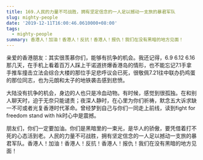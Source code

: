 ```yaml
---
title: 169.人民的力量不可战胜，拥有坚定信念的一人足以撼动一支旅的暴君军队
slug: mighty-people
date: '2019-12-11T16:00:46.0610000+08:00'
tags:
  - mighty-people
summary: 香港人！加油！香港人！反抗！香港人！报仇！我们在没有黑暗的地方见面！
---
```

亲爱的香港朋友：其实很羡慕你们，能够有抗争的机会。我还记得，6.9 6.12 6.16那几天，在手机上看着百万人踩上干诺道挤爆香港岛的情形，也不能忘记7.1手拿手推车撞击立法会综合大楼的那位手足悲呼议会已死，很敬佩7.21往中联办扔鸡蛋的那位同志，也为元朗和太子的地铁袭击感到悲愤。



大陆没有抗争的机会，身边的人也只是冷血动物。有时候，感觉到很孤独。在和别人聊天时，迫于无奈只能谴责；夜深人静时，在心里为你们祈祷，默念五大诉求缺一不可或者光复香港时代革命。曾经梦到自己与你们一同走上前线，读到fight for freedom stand with hk时心中是震撼。



朋友们，你们一定要加油。你们是黑暗里的一束光，是华人的骄傲，要凭借着打不死的心态活到老。人民的力量不可战胜，拥有坚定信念的一人足以撼动一支旅的暴君军队。香港人！加油！香港人！反抗！香港人！报仇！我们在没有黑暗的地方见面！
